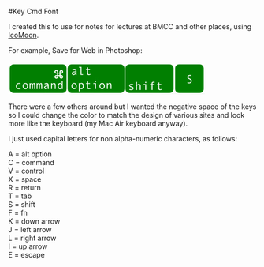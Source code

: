 #Key Cmd Font

I created this to use for notes for lectures at BMCC and other places, using [IcoMoon](https://icomoon.io/).

For example, Save for Web in Photoshop:  

![key cmd font example](https://raw.githubusercontent.com/owenroberts/key-cmd-font/master/ex.jpg)

There were a few others around but I wanted the negative space of the keys so I could change the color to match the design of various sites and look more like the keyboard (my Mac Air keyboard anyway).

I just used capital letters for non alpha-numeric characters, as follows:

A = alt option  
C = command  
V = control  
X = space  
R = return  
T = tab  
S = shift  
F = fn  
K = down arrow  
J = left arrow  
L = right arrow  
I = up arrow  
E = escape  

